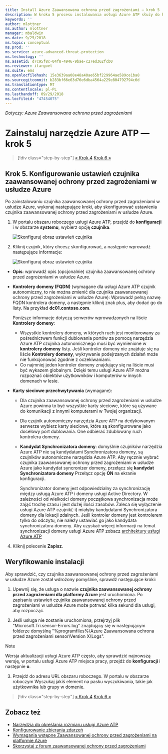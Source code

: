 ```yaml
---
title: Install Azure Zaawansowana ochrona przed zagrożeniami — krok 5 | Dokumentacja firmy Microsoft
description: W kroku 5 procesu instalowania usługi Azure ATP służy do konfigurowania ustawień dla usługi Azure ATP czujnik autonomiczny.
keywords: ''
author: mlottner
ms.author: mlottner
manager: mbaldwin
ms.date: 9/25/2018
ms.topic: conceptual
ms.prod: ''
ms.service: azure-advanced-threat-protection
ms.technology: ''
ms.assetid: d7c95f8c-04f8-4946-9bae-c27ed362fcb0
ms.reviewer: itargoet
ms.suite: ems
ms.openlocfilehash: 15e3639aa08e48a40ae65bf229964ae589ce1ba8
ms.sourcegitcommit: b283bf66e63d76e6dba4564a229e804792794c6d
ms.translationtype: MT
ms.contentlocale: pl-PL
ms.lasthandoff: 09/29/2018
ms.locfileid: "47454075"
---
```

*Dotyczy: Azure Zaawansowana ochrona przed zagrożeniami*



# <a name="install-azure-atp---step-5"></a>Zainstaluj narzędzie Azure ATP — krok 5

> [!div class="step-by-step"]
> [« Krok 4](install-atp-step4.md)
> [Krok 6 »](install-atp-step6-vpn.md)


## <a name="step-5-configure-the-azure-atp-sensor-settings"></a>Krok 5. Konfigurowanie ustawień czujnika zaawansowanej ochrony przed zagrożeniami w usłudze Azure
Po zainstalowaniu czujnika zaawansowanej ochrony przed zagrożeniami w usłudze Azure, wykonaj następujące kroki, aby skonfigurować ustawienia czujnika zaawansowanej ochrony przed zagrożeniami w usłudze Azure.

1.  W portalu obszaru roboczego usługi Azure ATP, przejdź do **konfiguracji** i w obszarze **systemu**, wybierz opcję **czujnika**.
   
     ![Skonfiguruj obraz ustawień czujnika](media/atp-sensor-config.png)


2.  Kliknij czujnik, który chcesz skonfigurować, a następnie wprowadź następujące informacje:

    ![Skonfiguruj obraz ustawień czujnika](media/atp-sensor-config-2.png)

  - **Opis**: wprowadź opis (opcjonalnie) czujnika zaawansowanej ochrony przed zagrożeniami w usłudze Azure.
  - **Kontrolery domeny (FQDN)** (wymagane dla usługi Azure ATP czujnik autonomiczny, to nie można zmienić dla czujnika zaawansowanej ochrony przed zagrożeniami w usłudze Azure): Wprowadź pełną nazwę FQDN kontrolera domeny, a następnie kliknij znak plus, aby dodać go do listy. Na przykład **dc01.contoso.com**.

      Poniższe informacje dotyczą serwerów wprowadzonych na liście **Kontrolery domeny**:
      - Wszystkie kontrolery domeny, w których ruch jest monitorowany za pośrednictwem funkcji dublowania portów za pomocą narzędzia Azure ATP czujnika autonomicznego musi być wymienione w **kontrolery domeny** listy. Jeśli kontroler domeny nie znajduje się na liście **Kontrolery domeny**, wykrywanie podejrzanych działań może nie funkcjonować zgodnie z oczekiwaniami.
      - Co najmniej jeden kontroler domeny znajdujący się na liście musi być wykazem globalnym. Dzięki temu usługi Azure ATP można rozpoznać obiektów użytkowników i komputerów w innych domenach w lesie.

  - **Karty sieciowe przechwytywania** (wymagane):
   
     - Dla czujnika zaawansowanej ochrony przed zagrożeniami w usłudze Azure powinna to być wszystkie karty sieciowe, które są używane do komunikacji z innymi komputerami w Twojej organizacji.
    - Dla czujnik autonomiczny narzędzia Azure ATP na dedykowanym serwerze wybierz karty sieciowe, które są skonfigurowane jako docelowy port dublowania. One odbierać zdublowany ruch kontrolera domeny.

    - **Kandydat Synchronizatora domeny**: domyślnie czujników narzędzia Azure ATP nie są kandydatami Synchronizatora domeny, są czujników autonomiczne narzędzia Azure ATP. Aby ręcznie wybrać czujnika zaawansowanej ochrony przed zagrożeniami w usłudze Azure jako kandydat syncronizer domeny, przełącz się **kandydat Synchronizatora domeny** Przełącz opcję **ON** na ekranie konfiguracji. 
    
        Synchronizator domeny jest odpowiedzialny za synchronizację między usługą Azure ATP i domeny usługi Active Directory. W zależności od wielkości domeny początkowa synchronizacja może zająć trochę czasu i jest dużej ilości zasobów. 
   Zaleca się wyłączenie usługi Azure ATP czujnik(-i) miałyby kandydatami Synchronizatora domeny dla lokacji zdalnych.
   Jeśli kontroler domeny jest kontrolerem tylko do odczytu, nie należy ustawiać go jako kandydata synchronizatora domeny. Aby uzyskać więcej informacji na temat synchronizacji domeny usługi Azure ATP zobacz [architektury usługi Azure ATP](atp-architecture.md#azure-atp-sensor-features)
  
4. Kliknij polecenie **Zapisz**.


## <a name="validate-installations"></a>Weryfikowanie instalacji
Aby sprawdzić, czy czujnika zaawansowanej ochrony przed zagrożeniami w usłudze Azure został wdrożony pomyślnie, sprawdź następujące kroki:

1.  Upewnij się, że usługa o nazwie **czujnika zaawansowanej ochrony przed zagrożeniami dla platformy Azure** jest uruchomiona. Po zapisaniu ustawień czujnika zaawansowanej ochrony przed zagrożeniami w usłudze Azure może potrwać kilka sekund dla usługi, aby rozpocząć.

2.  Jeśli usługa nie zostanie uruchomiona, przejrzyj plik "Microsoft.Tri.sensor-Errors.log" znajdujący się w następującym folderze domyślną "%programfiles%\Azure Zaawansowana ochrona przed zagrożeniami sensor\Version X\Logs".
 
 >[!NOTE]
 > Wersja aktualizacji usługi Azure ATP często, aby sprawdzić najnowszą wersję, w portalu usługi Azure ATP miejsca pracy, przejdź do **konfiguracji** i następnie **o**. 

3.  Przejdź do adresu URL obszaru roboczego. W portalu w obszarze roboczym Wyszukaj jakiś element na pasku wyszukiwania, takie jak użytkownika lub grupy w domenie.



> [!div class="step-by-step"]
> [« Krok 4](install-atp-step4.md)
> [Krok 6 »](install-atp-step6-vpn.md)


## <a name="see-also"></a>Zobacz też

- [Narzędzia do określania rozmiaru usługi Azure ATP](http://aka.ms/aatpsizingtool)
- [Konfigurowanie zbierania zdarzeń](configure-event-collection.md)
- [Wymagania wstępne Zaawansowanej ochrony przed zagrożeniami na platformie Azure](atp-prerequisites.md)
- [Skorzystaj z forum zaawansowanej ochrony przed zagrożeniami](https://aka.ms/azureatpcommunity)
